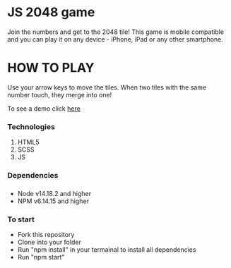# JS 2048 game
Join the numbers and get to the 2048 tile!
This game is mobile compatible and you can play it on any device - iPhone, iPad or any other smartphone.

# HOW TO PLAY
Use your arrow keys to move the tiles.
When two tiles with the same number touch, they merge into one!

To see a demo click [here](https://vitalii-fedusov.github.io/js_2048_game/)
### Technologies
1. HTML5
2. SCSS
3. JS
### Dependencies
###
- Node v14.18.2 and higher
- NPM v6.14.15 and higher
### To start
- Fork this repository
- Clone into your folder
- Run "npm install" in your termainal to install all dependencies
- Run "npm start"
